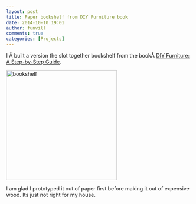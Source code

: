 ```yaml
---
layout: post
title: Paper bookshelf from DIY Furniture book
date: 2014-10-10 19:01
author: funvill
comments: true
categories: [Projects]
---
```

I Â built a version the slot together bookshelf from the bookÂ <a href="http://www.amazon.co.uk/DIY-Furniture-Step-Step-Guide/dp/1856697428">DIY Furniture: A Step-by-Step Guide</a>.

<a href="http://www.abluestar.com/blog/wp-content/uploads/2014/10/bookshelf.jpg"><img class="alignnone size-medium wp-image-4037" src="http://www.abluestar.com/blog/wp-content/uploads/2014/10/bookshelf-300x300.jpg" alt="bookshelf" width="300" height="300" /></a>

I am glad I prototyped it out of paper first before making it out of expensive wood. Its just not right for my house.
